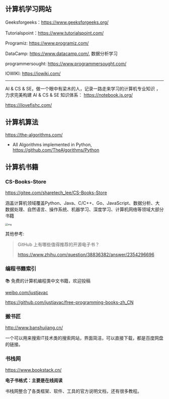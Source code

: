 ## 计算机学习网站

Geeksforgeeks：https://www.geeksforgeeks.org/

Tutorialspoint：https://www.tutorialspoint.com/

Programiz: https://www.programiz.com/

DataCamp: https://www.datacamp.com/, 数据分析学习

programmersought: https://www.programmersought.com/

IOWIKI: https://iowiki.com/


---------

AI & CS & SE，做一个眼中有梁木的人，记录一路走来学习的计算机专业知识 ，力求完美构建 AI & CS & SE 知识体系： https://notebook.js.org/

https://ilovefishc.com/

## 计算机算法

https://the-algorithms.com/  

- All Algorithms implemented in Python, https://github.com/TheAlgorithms/Python


## 计算机书籍

### CS-Books-Store

https://gitee.com/sharetech_lee/CS-Books-Store

涵盖计算机领域覆盖Python、Java、C/C++、Go、JavaScript、数据分析、大数据处理、自然语言、操作系统、机器学习、深度学习、计算机网络等领域大部分书籍

<img src="https://picx.zhimg.com/50/v2-5f7dc41762ab81a36cd336ecab430521_720w.jpg?source=1940ef5c" alt="img" style="zoom:50%;" />





其他参考:

> GitHub 上有哪些值得推荐的开源电子书？
>
> https://www.zhihu.com/question/38836382/answer/2354296696

### 编程书籍索引

📚 免费的计算机编程类中文书籍，欢迎投稿

[weibo.com/justjavac](http://weibo.com/justjavac)

https://github.com/justjavac/free-programming-books-zh_CN

### 搬书匠

http://www.banshujiang.cn/

一个可以用来搜索IT技术类的搜索网站，界面简洁，可以直接下载，都是百度网盘的链接。

### 书栈网

https://www.bookstack.cn/

**电子书格式：主要是在线阅读**

书栈网整合了各类框架、软件、工具的官方说明文档，还有很多教程。